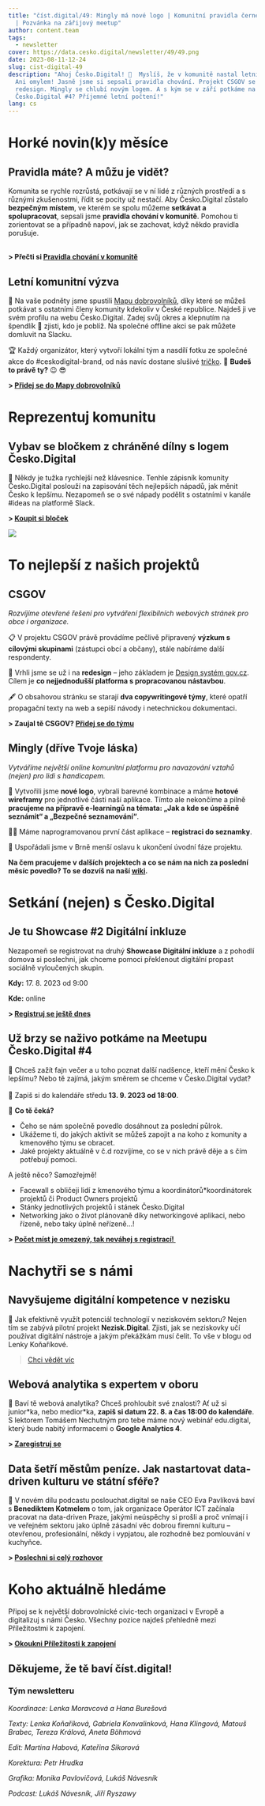 ```yaml
---
title: "číst.digital/49: Mingly má nové logo | Komunitní pravidla černé na bílém
  | Pozvánka na zářijový meetup"
author: content.team
tags:
  - newsletter
cover: https://data.cesko.digital/newsletter/49/49.png
date: 2023-08-11-12-24
slug: cist-digital-49
description: "Ahoj Česko.Digital! 👋  Myslíš, že v komunitě nastal letní chill?
  Ani omylem! Jasně jsme si sepsali pravidla chování. Projekt CSGOV se vrhá na
  redesign. Mingly se chlubí novým logem. A s kým se v září potkáme na Meetupu
  Česko.Digital #4? Příjemné letní počtení!"
lang: cs
---
```

# Horké novin(k)y měsíce

## Pravidla máte? A můžu je vidět?

Komunita se rychle rozrůstá, potkávají se v ní lidé z různých prostředí a s různými zkušenostmi, řídit se pocity už nestačí. Aby Česko.Digital zůstalo **bezpečným místem**, ve kterém se spolu můžeme **setkávat a spolupracovat**, sepsali jsme **pravidla chování v komunitě**. Pomohou ti zorientovat se a případně napoví, jak se zachovat, když někdo pravidla porušuje. 

\
**\> Přečti si [Pravidla chování v komunitě](https://cesko.digital/go/coc)**

## Letní komunitní výzva

📢 Na vaše podněty jsme spustili [Mapu dobrovolníků](https://cesko.digital/profile), díky které se můžeš potkávat s ostatními členy komunity kdekoliv v České republice. Najdeš ji ve svém profilu na webu Česko.Digital. Zadej svůj okres a klepnutím na špendlík 📍 zjisti, kdo je poblíž. Na společné offline akci se pak můžete domluvit na Slacku.

🏆 Každý organizátor, který vytvoří lokální tým a nasdílí fotku ze společné akce do #ceskodigital-brand, od nás navíc dostane slušivé [tričko](https://shop.czechdesign.cz/ceskodigital/tricko-digital-ze-100-organicke-bavlny/). 👕 **Budeš to právě ty?** 😉 😎

**\> [Přidej se do Mapy dobrovolníků](https://cesko.digital/profile)**

# Reprezentuj komunitu

## Vybav se bločkem z chráněné dílny s logem Česko.Digital

💪 Někdy je tužka rychlejší než klávesnice. Tenhle zápisník komunity Česko.Digital poslouží na zapisování těch nejlepších nápadů, jak měnit Česko k lepšímu. Nezapomeň se o své nápady podělit s ostatními v kanále #ideas na platformě Slack.  

**\> [Koupit si bloček](https://shop.czechdesign.cz/ceskodigital/recyklovany-blocek-digital-ze-socialniho-podniku/)**

![](https://data.cesko.digital/newsletter/49/blocek.jpg)

# To nejlepší z našich projektů

## CSGOV

*Rozvíjíme otevřené řešení pro vytváření flexibilních webových stránek pro obce i organizace.*

📋 V projektu CSGOV právě provádíme pečlivě připravený **výzkum s cílovými skupinami** (zástupci obcí a občany), stále nabíráme další respondenty.

🧠 Vrhli jsme se už i na **redesign** – jeho základem je [Design systém gov.cz](https://designsystem.gov.cz/#/). Cílem je **co nejjednodušší platforma s propracovanou nástavbou**.

🖋️ O obsahovou stránku se starají **dva copywritingové týmy**, které opatří propagační texty na web a sepíší návody i netechnickou dokumentaci.

**\> Zaujal tě CSGOV? [Přidej se do týmu](https://cesko.digital/opportunities/reckQSmUAx2Ray7T4)**

## Mingly (dříve Tvoje láska)

*Vytváříme největší online komunitní platformu pro navazování vztahů (nejen) pro lidi s handicapem.* 

🎨 Vytvořili jsme **nové logo**, vybrali barevné kombinace a máme **hotové wireframy** pro jednotlivé části naší aplikace. Tímto ale nekončíme a pilně **pracujeme na přípravě e-learningů na témata: „Jak a kde se úspěšně seznámit“ a „Bezpečné seznamování“**.

👨‍💻 Máme naprogramovanou první část aplikace – **registraci do seznamky**.

🥳 Uspořádali jsme v Brně menší oslavu k ukončení úvodní fáze projektu.

**Na čem pracujeme v dalších projektech a co se nám na nich za poslední měsíc povedlo? To se dozvíš na naší [wiki](https://cesko-digital.atlassian.net/l/c/1RriTPgP).**

# Setkání (nejen) s Česko.Digital

## Je tu Showcase #2 Digitální inkluze

Nezapomeň se registrovat na druhý **Showcase Digitální inkluze** a z pohodlí domova si poslechni, jak chceme pomoci překlenout digitální propast sociálně vyloučených skupin.

**Kdy:** 17. 8. 2023 od 9:00

**Kde:** online

**\> [Registruj se ještě dnes](https://airtable.com/appQje7L2ZbXHIP4t/shresU62eYHBX2D0U?utm_source=ecomail&utm_campaign=2023_07_21_newsletter_072023&utm_medium=email&utm_term=56285&ecmid=40814)**

## Už brzy se naživo potkáme na Meetupu Česko.Digital #4

🥂 Chceš zažít fajn večer a u toho poznat další nadšence, kteří mění Česko k lepšímu? Nebo tě zajímá, jakým směrem se chceme v Česko.Digital vydat?\
\
📆 Zapiš si do kalendáře středu **13. 9. 2023 od 18:00**. 

🤩 **Co tě čeká?**

* Čeho se nám společně povedlo dosáhnout za poslední půlrok.
* Ukážeme ti, do jakých aktivit se můžeš zapojit a na koho z komunity a kmenového týmu se obracet.
* Jaké projekty aktuálně v č.d rozvíjíme, co se v nich právě děje a s čím potřebují pomoci.

A ještě něco? Samozřejmě!

* Facewall s obličeji lidí z kmenového týmu a koordinátorů*koordinátorek projektů či Product Owners projektů
* Stánky jednotlivých projektů i stánek Česko.Digital
* Networking jako o život plánovaně díky networkingové aplikaci, nebo řízeně, nebo taky úplně neřízeně…!

**\> [Počet míst je omezený, tak neváhej s registrací! ](https://airtable.com/appzzeZuZPAlDmgNl/shrRh2Cr4SwJBwzTu)**

# Nachytři se s námi

## Navyšujeme digitální kompetence v nezisku

💪 Jak efektivně využít potenciál technologií v neziskovém sektoru? Nejen tím se zabývá pilotní projekt **Nezisk.Digital**. Zjisti, jak se neziskovky učí používat digitální nástroje a jakým překážkám musí čelit. To vše v blogu od Lenky Koňaříkové.

> [Chci vědět víc](https://blog.cesko.digital/2023/07/nezisk-digital-jak-navysovat-digitalni-kompetence-nezisku)

## Webová analytika s expertem v oboru

💙 Baví tě webová analytika? Chceš prohloubit své znalosti? Ať už si junior\*ka, nebo medior\*ka, **zapiš si datum 22. 8. a čas 18:00 do kalendáře**. S lektorem Tomášem Nechutným pro tebe máme nový webinář edu.digital, který bude nabitý informacemi o **Google Analytics 4**.

**\> [Zaregistruj se](https://cesko.digital/events/google-analytics-4)**

## Data šetří městům peníze. Jak nastartovat data-driven kulturu ve státní sféře?

🎤 V novém dílu podcastu poslouchat.digital se naše CEO Eva Pavlíková baví s **Benediktem Kotmelem** o tom, jak organizace Operátor ICT začínala pracovat na data-driven Praze, jakými neúspěchy si prošli a proč vnímají i ve veřejném sektoru jako úplně zásadní věc dobrou firemní kulturu – otevřenou, profesionální, někdy i vypjatou, ale rozhodně bez pomlouvání v kuchyňce.

**\> [Poslechni si celý rozhovor](https://podcasters.spotify.com/pod/show/poslouchatdigital/episodes/Benedikt-Kotmel-Data-et-mstm-penze--Jak-nastartovat-data-driven-kulturu-ve-sttn-sfe-e276rpf)**

# Koho aktuálně hledáme

Připoj se k největší dobrovolnické civic-tech organizaci v Evropě a digitalizuj s námi Česko. Všechny pozice najdeš přehledně mezi Příležitostmi k zapojení.

**\> [Okoukni Příležitosti k zapojení](https://cesko.digital/dashboard)**

## Děkujeme, že tě baví číst.digital!

### **Tým newsletteru**

*Koordinace: Lenka Moravcová a Hana Burešová*

*Texty: Lenka Koňaříková, Gabriela Konvalinková, Hana Klingová, Matouš Brabec, Tereza Králová, Aneta Böhmová*

*Edit: Martina Habová, Kateřina Sikorová*

*Korektura: Petr Hrudka*

*Grafika: Monika Pavlovičová, Lukáš Návesník*

*Podcast: Lukáš Návesník, Jiří Ryszawy*
